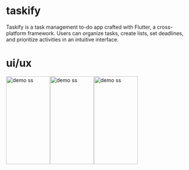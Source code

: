 # taskify
Taskify is a task management to-do app crafted with Flutter, a cross-platform framework. Users can organize tasks, create lists, set deadlines, and prioritize activities in an intuitive interface.
# ui/ux
<div style="display: flex;,gap:"10px";>
    <img src="https://github.com/Pritam08pb/taskify/assets/99427618/1f4c60cb-a3fb-4bb4-b2c1-911a45e6704e" alt="demo ss" width="120" height="240">
    <img src="https://github.com/Pritam08pb/taskify/assets/99427618/1349db28-8052-4f43-a7a7-df2efe89307a" alt="demo ss" width="120" height="240">
     <img src="https://github.com/Pritam08pb/taskify/assets/99427618/a398c4ec-f02b-4f5e-a740-475bf0dbe172" alt="demo ss" width="120" height="240">
    
</div>

